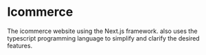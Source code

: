 # Icommerce
The icommerce website using the Next.js framework. also uses the typescript programming language to simplify and clarify the desired features.
